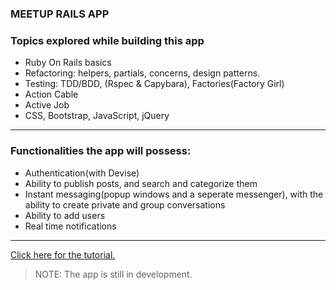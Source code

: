 ### MEETUP RAILS APP

### Topics explored while building this app
* Ruby On Rails basics
* Refactoring: helpers, partials, concerns, design patterns.
* Testing: TDD/BDD, (Rspec & Capybara), Factories(Factory Girl)
* Action Cable
* Active Job
* CSS, Bootstrap, JavaScript, jQuery
___
### Functionalities the app will possess: 
* Authentication(with Devise)
* Ability to publish posts, and search and categorize them
* Instant messaging(popup windows and a seperate messenger), with the ability to create private and group conversations
* Ability to add users
* Real time notifications
___
[Click here for the tutorial.](https://medium.freecodecamp.org/lets-create-an-intermediate-level-ruby-on-rails-application-d7c6e997c63f)

> NOTE: The app is still in development. 